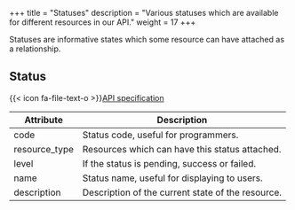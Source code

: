 +++
title = "Statuses"
description = "Various statuses which are available for different resources in our API."
weight = 17
+++

Statuses are informative states which some resource can have attached as a relationship.

## Status

{{< icon fa-file-text-o >}}[API specification](https://docs.myparcel.com/api-specification#/Statuses)

Attribute     | Description
------------- | -----------
code          | Status code, useful for programmers.
resource_type | Resources which can have this status attached.
level         | If the status is pending, success or failed.
name          | Status name, useful for displaying to users.
description   | Description of the current state of the resource.

